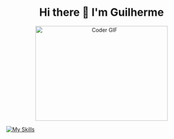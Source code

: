 <h1 align="center">Hi there 👋 I'm Guilherme </h1>
                                                       
<!-- REmove the anotation to display the counter ![Visitor Count](https://profile-counter.glitch.me/Guilhermertp/count.svg) -->

<!-- REmove the anotation to display the MOss throwing cpc GIF ![QRUB](https://github.com/Guilhermertp/Guilhermertp/assets/80826962/0a3dfb13-4e7a-4a3c-ac60-1270f0591a47) -->


<p align="center"><img alt="Coder GIF" height=250 width=350 src="https://cdn.dribbble.com/users/730703/screenshots/6581243/avento.gif" /></p>

<!-- remove anotation to show tools icons
<div align="center">
    <img src="https://raw.githubusercontent.com/devicons/devicon/master/icons/python/python-original.svg" alt="Python" width="50" height="50"/> 
    <img src="https://raw.githubusercontent.com/devicons/devicon/master/icons/html5/html5-original.svg" alt="HTML" width="50" height="50"/> 
    <img src="https://raw.githubusercontent.com/devicons/devicon/master/icons/mysql/mysql-original.svg" alt="SQL" width="50" height="50"/> 
</div>
-->

[![My Skills](https://skillicons.dev/icons?i=mysql,postgres,git,py,sklearn,html&perline=3)](https://skillicons.dev)

<!--
**Guilhermertp/Guilhermertp** is a ✨ _special_ ✨ repository because its `README.md` (this file) appears on your GitHub profile.

Here are some ideas to get you started:

- 🔭 I’m currently working on ...
- 🌱 I’m currently learning ...
- 👯 I’m looking to collaborate on ...
- 🤔 I’m looking for help with ...
- 💬 Ask me about ...
- 📫 How to reach me: ...
- 😄 Pronouns: ...
- ⚡ Fun fact: ...
-

*****************************GIFS*****************
<br>
<img alt="Coder GIF" height=250 width=350 src="https://miro.medium.com/max/1360/0*7Q3yvSIv_t0ioJ-Z.gif" />
<br>
<img alt="Coder GIF" height=250 width=350 src="https://thumbs.gfycat.com/EvilNextDevilfish-small.gif" />
<br>
<img alt="Coder GIF" height=250 width=350 src="https://analyticsindiamag.com/wp-content/uploads/2018/12/developer-dribbble.gif" />
<br>
<img alt="Coder GIF" height=250 width=350 src="https://physicsgurukul.files.wordpress.com/2019/02/character-1.gif" />
<br>
<img alt="Coder GIF" height=250 width=350 src="https://cdn.dribbble.com/users/1187836/screenshots/6539429/programer.gif" />
<br>
<img alt="Coder GIF" height=200 width=350 src="https://raw.githubusercontent.com/TheDudeThatCode/TheDudeThatCode/master/Assets/Designer.gif" />
<br>
<img alt="Coder GIF" height=250 width=350 src="https://raw.githubusercontent.com/TheDudeThatCode/TheDudeThatCode/master/Assets/Developer.gif" />

*******************OTHER cool GIFS*******************************


->
